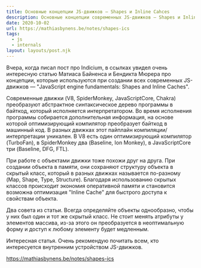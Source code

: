 ```yaml
---
title: Основные концепции JS-движков — Shapes и Inline Cahces
description: Основные концепции современных JS-движков — Shapes и Inline Cahces
date: 2020-10-02
url: https://mathiasbynens.be/notes/shapes-ics
tags:
  - js
  - internals
layout: layouts/post.njk
---
```

Вчера, когда писал пост про Indicium, в ссылках увидел очень интересную статью Матиаса Байненса и Бендикта Мюрера про концепции, которые используются при создании всех современных JS-движков — "JavaScript engine fundamentals: Shapes and Inline Caches".

Современные движки (V8, SpiderMonkey, JavaScriptCore, Chakra) преобразуют абстрактное синтаксическое дерево программы в байткод, который исполняется интерпретатором. Во время исполнения программы собирается дополнительная информация, на основе которой оптимизирующий компилятор преобразует байткод в машинный код. В разных движках этот пайплайн компиляции/интерпретации уникален. В V8 есть один оптимизирующий компилятор (TurboFan), в SpiderMonkey два (Baseline, Ion Monkey), в JavaScriptCore три (Baseline, DFG, FTL).

При работе с объектами движки тоже похожи друг на друга. При создании объекта в памяти, они сохраняют структуру объекта в скрытый класс, который в разных движках называется по-разному (Map, Shape, Type, Structure). Благодаря использованию скрытых классов происходит экономия оперативной памяти и становится возможна  оптимизация "Inline Cache" для быстрого доступа к свойствам объекта.

Два совета из статьи. Всегда определяйте объекты однообразно, чтобы у них был один и тот же скрытый класс. Не стоит менять атрибуты у элементов массива, из-за этого он преобразуется в неоптимальную форму и доступ к любому элементу будет медленным.

Интересная статья. Очень рекомендую почитать всем, кто интересуется внутренним устройством JS-движков.

https://mathiasbynens.be/notes/shapes-ics
